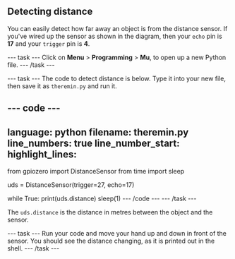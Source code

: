 ## Detecting distance

You can easily detect how far away an object is from the distance sensor. If you've wired up the sensor as shown in the diagram, then your `echo` pin is **17** and your `trigger` pin is **4**.

--- task ---
Click on **Menu** > **Programming** > **Mu**, to open up a new Python file.
--- /task ---

--- task ---
The code to detect distance is below. Type it into your new file, then save it as `theremin.py` and run it.

--- code ---
---
language: python
filename: theremin.py
line_numbers: true
line_number_start: 
highlight_lines: 
---
from gpiozero import DistanceSensor
from time import sleep

uds = DistanceSensor(trigger=27, echo=17)

while True:
	print(uds.distance)
	sleep(1)
--- /code ---
--- /task ---

The `uds.distance` is the distance in metres between the object and the sensor.

--- task ---
Run your code and move your hand up and down in front of the sensor. You should see the distance changing, as it is printed out in the shell.
--- /task ---




